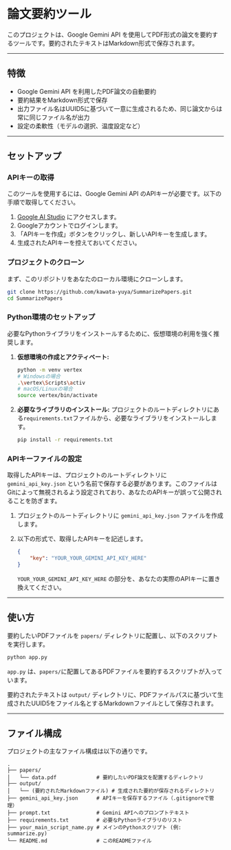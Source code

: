 # 論文要約ツール

このプロジェクトは、Google Gemini API を使用してPDF形式の論文を要約するツールです。要約されたテキストはMarkdown形式で保存されます。

-----

## 特徴

  * Google Gemini API を利用したPDF論文の自動要約
  * 要約結果をMarkdown形式で保存
  * 出力ファイル名はUUID5に基づいて一意に生成されるため、同じ論文からは常に同じファイル名が出力
  * 設定の柔軟性（モデルの選択、温度設定など）

-----

## セットアップ

### APIキーの取得

このツールを使用するには、Google Gemini API のAPIキーが必要です。以下の手順で取得してください。

1.  [Google AI Studio](https://aistudio.google.com/app/apikey) にアクセスします。
2.  Googleアカウントでログインします。
3.  「APIキーを作成」ボタンをクリックし、新しいAPIキーを生成します。
4.  生成されたAPIキーを控えておいてください。

### プロジェクトのクローン

まず、このリポジトリをあなたのローカル環境にクローンします。

```bash
git clone https://github.com/kawata-yuya/SummarizePapers.git
cd SummarizePapers
```

### Python環境のセットアップ

必要なPythonライブラリをインストールするために、仮想環境の利用を強く推奨します。

1.  **仮想環境の作成とアクティベート:**

    ```bash
    python -m venv vertex
    # Windowsの場合
    .\vertex\Scripts\activ
    # macOS/Linuxの場合
    source vertex/bin/activate
    ```

2.  **必要なライブラリのインストール:**
    プロジェクトのルートディレクトリにある`requirements.txt`ファイルから、必要なライブラリをインストールします。

    ```bash
    pip install -r requirements.txt
    ```


### APIキーファイルの設定

取得したAPIキーは、プロジェクトのルートディレクトリに `gemini_api_key.json` という名前で保存する必要があります。このファイルはGitによって無視されるよう設定されており、あなたのAPIキーが誤って公開されることを防ぎます。

1.  プロジェクトのルートディレクトリに `gemini_api_key.json` ファイルを作成します。

2.  以下の形式で、取得したAPIキーを記述します。

    ```json
    {
        "key": "YOUR_YOUR_GEMINI_API_KEY_HERE"
    }
    ```

    `YOUR_YOUR_GEMINI_API_KEY_HERE` の部分を、あなたの実際のAPIキーに置き換えてください。

-----

## 使い方

要約したいPDFファイルを `papers/` ディレクトリに配置し、以下のスクリプトを実行します。

```bash
python app.py
```

`app.py` は、`papers/`に配置してあるPDFファイルを要約するスクリプトが入っています。

要約されたテキストは `output/` ディレクトリに、PDFファイルパスに基づいて生成されたUUID5をファイル名とするMarkdownファイルとして保存されます。

-----

## ファイル構成

プロジェクトの主なファイル構成は以下の通りです。

```
.
├── papers/
│   └── data.pdf             # 要約したいPDF論文を配置するディレクトリ
├── output/
│   └── (要約されたMarkdownファイル) # 生成された要約が保存されるディレクトリ
├── gemini_api_key.json      # APIキーを保存するファイル（.gitignoreで管理）
├── prompt.txt               # Gemini APIへのプロンプトテキスト
├── requirements.txt         # 必要なPythonライブラリのリスト
├── your_main_script_name.py # メインのPythonスクリプト (例: summarize.py)
└── README.md                # このREADMEファイル
```


